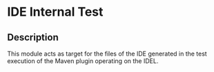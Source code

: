 # IDE Internal Test

## Description
This module acts as target for the files of the IDE generated in the test execution of the Maven plugin operating on
the IDEL.